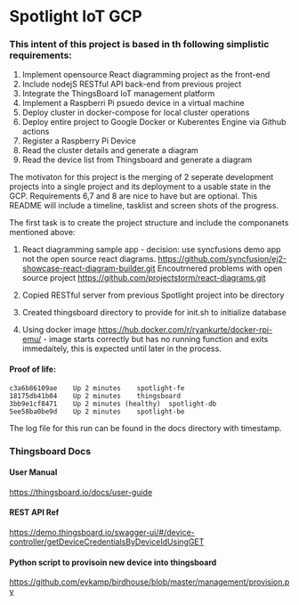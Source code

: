 # Spotlight IoT GCP
### This intent of this project is based in th following simplistic requirements:
1. Implement opensource React diagramming project as the front-end
2. Include nodejS RESTful API back-end from previous project
3. Integrate the ThingsBoard IoT management platform
4. Implement a Raspberri Pi psuedo device in a virtual machine
5. Deploy cluster in docker-compose for local cluster operations
6. Deploy entire project to Google Docker or Kuberentes Engine via Github actions
7. Register a Raspberry Pi Device
8. Read the cluster details and generate a diagram
9. Read the device list from Thingsboard and generate a diagram

The motivaton for this project is the merging of 2 seperate development projects into a single project and its deployment to a usable state in the GCP. Requirements 6,7 and 8 are nice to have but are optional. This README will include a timeline, tasklist and screen shots of the progress.

The first task is to create the project structure and include the componanets mentioned above:
1. React diagramming sample app - decision: use syncfusions demo app not the open source react diagrams.
         https://github.com/syncfusion/ej2-showcase-react-diagram-builder.git
   Encoutrnered problems with open source project https://github.com/projectstorm/react-diagrams.git

2. Copied RESTful server from previous Spotlight project into be directory  
3. Created thingsboard directory to provide for init.sh to initialize database
4. Using docker image https://hub.docker.com/r/ryankurte/docker-rpi-emu/ - image starts correctly but has no running function and exits immedaitely, this is expected until later in the process.

#### Proof of life:
```
c3a6b86109ae    Up 2 minutes    spotlight-fe
18175db41b04    Up 2 minutes    thingsboard
3bb9e1cf8471    Up 2 minutes (healthy)  spotlight-db
5ee58ba0be9d    Up 2 minutes    spotlight-be
```

The log file for this run can be found in the docs directory with timestamp.



### Thingsboard Docs
#### User Manual
https://thingsboard.io/docs/user-guide
 
#### REST API Ref 
https://demo.thingsboard.io/swagger-ui/#/device-controller/getDeviceCredentialsByDeviceIdUsingGET

#### Python script to provisoin new device into thingsboard
 https://github.com/eykamp/birdhouse/blob/master/management/provision.py
